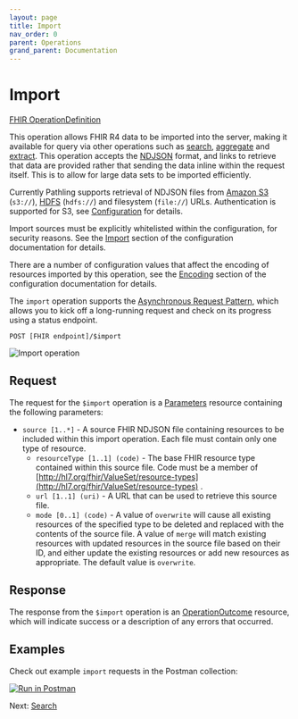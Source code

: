 ```yaml
---
layout: page
title: Import
nav_order: 0
parent: Operations
grand_parent: Documentation
---
```


# Import

[FHIR OperationDefinition](https://pathling.csiro.au/fhir/OperationDefinition/import-5)

This operation allows FHIR R4 data to be imported into the server, making it
available for query via other operations such as [search](./search.html),
[aggregate](./aggregate.html) and [extract](./extract.html). This operation
accepts the
[NDJSON](http://ndjson.org/) format, and links to retrieve that data are
provided rather that sending the data inline within the request itself. This is
to allow for large data sets to be imported efficiently.

Currently Pathling supports retrieval of NDJSON files from
[Amazon S3](https://aws.amazon.com/s3/) (`s3://`),
[HDFS](https://hadoop.apache.org/docs/r1.2.1/hdfs_design.html) (`hdfs://`) and
filesystem (`file://`) URLs. Authentication is supported for S3, see
[Configuration](../configuration.html) for details.

Import sources must be explicitly whitelisted within the configuration, for
security reasons. See the [Import](../configuration.html#import) section of the
configuration documentation for details.

There are a number of configuration values that affect the encoding of resources
imported by this operation, see the [Encoding](../configuration.html#encoding)
section of the configuration documentation for details.

<div class="callout info">
    The <code>import</code> operation supports the <a href="../async.html">Asynchronous Request Pattern</a>, which allows you to kick off a long-running request and check on its progress using a status endpoint.
</div>

```
POST [FHIR endpoint]/$import
```

<img src="/images/import.png"
srcset="/images/import@2x.png 2x, /images/import.png 1x"
     alt="Import operation" />

## Request

The request for the `$import` operation is a
[Parameters](https://hl7.org/fhir/R4/parameters.html) resource containing the
following parameters:

- `source [1..*]` - A source FHIR NDJSON file containing resources to be
  included within this import operation. Each file must contain only one type of
  resource.
    - `resourceType [1..1] (code)` - The base FHIR resource type contained
      within this source file. Code must be a member of
      [http://hl7.org/fhir/ValueSet/resource-types](http://hl7.org/fhir/ValueSet/resource-types)
      .
    - `url [1..1] (uri)` - A URL that can be used to retrieve this source file.
    - `mode [0..1] (code)` - A value of `overwrite` will cause all existing
      resources of the specified type to be deleted and replaced with the
      contents of the source file. A value of `merge` will match existing
      resources with updated resources in the source file based on their ID, and
      either update the existing resources or add new resources as appropriate.
      The default value is `overwrite`.

## Response

The response from the `$import` operation is an
[OperationOutcome](https://hl7.org/fhir/R4/operationoutcome.html) resource,
which will indicate success or a description of any errors that occurred.

## Examples

Check out example `import` requests in the Postman collection:

<a class="postman-link"
href="https://documenter.getpostman.com/view/634774/UVsQs48s#d5f260da-7eca-4a19-83b2-a944491ba5a6">
<img src="https://run.pstmn.io/button.svg" alt="Run in Postman"/></a>

Next: [Search](./search.html)
